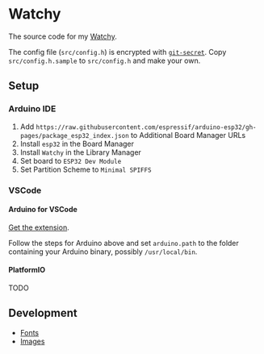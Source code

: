 # Watchy

The source code for my [Watchy](https://watchy.sqfmi.com/).

The config file (`src/config.h`) is encrypted with [`git-secret`](https://git-secret.io/). Copy `src/config.h.sample` to `src/config.h` and make your own.

## Setup

### Arduino IDE

1. Add `https://raw.githubusercontent.com/espressif/arduino-esp32/gh-pages/package_esp32_index.json` to Additional Board Manager URLs
2. Install `esp32` in the Board Manager
3. Install `Watchy` in the Library Manager
4. Set board to `ESP32 Dev Module`
5. Set Partition Scheme to `Minimal SPIFFS`

### VSCode

#### Arduino for VSCode

[Get the extension](https://marketplace.visualstudio.com/items?itemName=vsciot-vscode.vscode-arduino).

Follow the steps for Arduino above and set `arduino.path` to the folder containing your Arduino binary, possibly `/usr/local/bin`.

#### PlatformIO

TODO

## Development

- [Fonts](https://rop.nl/truetype2gfx/)
- [Images](https://javl.github.io/image2cpp/)
